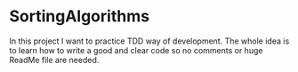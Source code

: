 # SortingAlgorithms
In this project I want to practice TDD way of development. The whole idea is to learn how to write a good and clear code so no comments
or huge ReadMe file are needed. 
